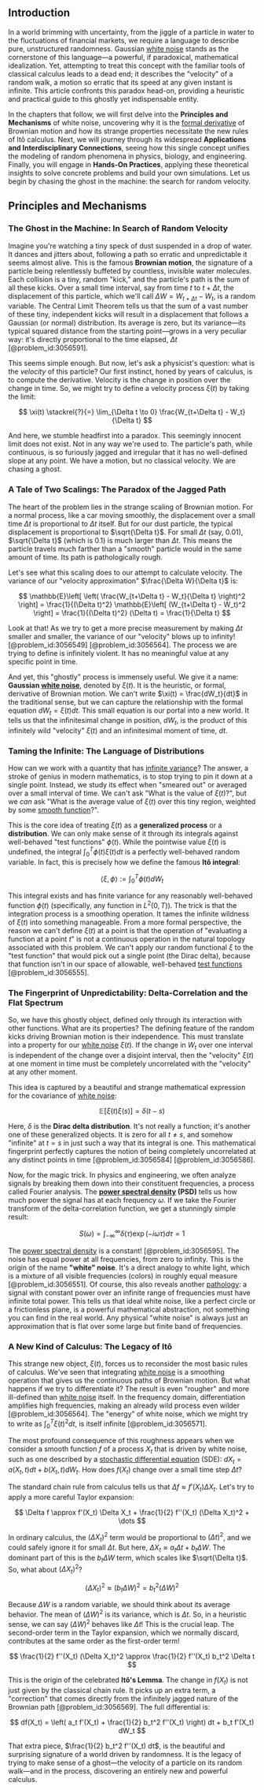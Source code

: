 ## Introduction
In a world brimming with uncertainty, from the jiggle of a particle in water to the fluctuations of financial markets, we require a language to describe pure, unstructured randomness. Gaussian [white noise](@article_id:144754) stands as the cornerstone of this language—a powerful, if paradoxical, mathematical idealization. Yet, attempting to treat this concept with the familiar tools of classical calculus leads to a dead end; it describes the "velocity" of a random walk, a motion so erratic that its speed at any given instant is infinite. This article confronts this paradox head-on, providing a heuristic and practical guide to this ghostly yet indispensable entity.

In the chapters that follow, we will first delve into the **Principles and Mechanisms** of white noise, uncovering why it is the [formal derivative](@article_id:150143) of Brownian motion and how its strange properties necessitate the new rules of Itô calculus. Next, we will journey through its widespread **Applications and Interdisciplinary Connections**, seeing how this single concept unifies the modeling of random phenomena in physics, biology, and engineering. Finally, you will engage in **Hands-On Practices**, applying these theoretical insights to solve concrete problems and build your own simulations. Let us begin by chasing the ghost in the machine: the search for random velocity.

## Principles and Mechanisms

### The Ghost in the Machine: In Search of Random Velocity

Imagine you're watching a tiny speck of dust suspended in a drop of water. It dances and jitters about, following a path so erratic and unpredictable it seems almost alive. This is the famous **Brownian motion**, the signature of a particle being relentlessly buffeted by countless, invisible water molecules. Each collision is a tiny, random "kick," and the particle's path is the sum of all these kicks. Over a small time interval, say from time $t$ to $t+\Delta t$, the displacement of this particle, which we'll call $\Delta W = W_{t+\Delta t} - W_t$, is a random variable. The Central Limit Theorem tells us that the sum of a vast number of these tiny, independent kicks will result in a displacement that follows a Gaussian (or normal) distribution. Its average is zero, but its variance—its typical squared distance from the starting point—grows in a very peculiar way: it's directly proportional to the time elapsed, $\Delta t$ [@problem_id:3056591].

This seems simple enough. But now, let's ask a physicist's question: what is the *velocity* of this particle? Our first instinct, honed by years of calculus, is to compute the derivative. Velocity is the change in position over the change in time. So, we might try to define a velocity process $\xi(t)$ by taking the limit:

$$
\xi(t) \stackrel{?}{=} \lim_{\Delta t \to 0} \frac{W_{t+\Delta t} - W_t}{\Delta t}
$$

And here, we stumble headfirst into a paradox. This seemingly innocent limit does not exist. Not in any way we're used to. The particle's path, while continuous, is so furiously jagged and irregular that it has no well-defined slope at any point. We have a motion, but no classical velocity. We are chasing a ghost.

### A Tale of Two Scalings: The Paradox of the Jagged Path

The heart of the problem lies in the strange scaling of Brownian motion. For a normal process, like a car moving smoothly, the displacement over a small time $\Delta t$ is proportional to $\Delta t$ itself. But for our dust particle, the typical displacement is proportional to $\sqrt{\Delta t}$. For small $\Delta t$ (say, $0.01$), $\sqrt{\Delta t}$ (which is $0.1$) is much larger than $\Delta t$. This means the particle travels much farther than a "smooth" particle would in the same amount of time. Its path is pathologically rough.

Let's see what this scaling does to our attempt to calculate velocity. The variance of our "velocity approximation" $\frac{\Delta W}{\Delta t}$ is:

$$
\mathbb{E}\left[ \left( \frac{W_{t+\Delta t} - W_t}{\Delta t} \right)^2 \right] = \frac{1}{(\Delta t)^2} \mathbb{E}\left[ (W_{t+\Delta t} - W_t)^2 \right] = \frac{1}{(\Delta t)^2} (\Delta t) = \frac{1}{\Delta t}
$$

Look at that! As we try to get a more precise measurement by making $\Delta t$ smaller and smaller, the variance of our "velocity" blows up to infinity! [@problem_id:3056549] [@problem_id:3056564]. The process we are trying to define is infinitely violent. It has no meaningful value at any specific point in time.

And yet, this "ghostly" process is immensely useful. We give it a name: **Gaussian [white noise](@article_id:144754)**, denoted by $\xi(t)$. It is the heuristic, or formal, derivative of Brownian motion. We can't write $\xi(t) = \frac{dW_t}{dt}$ in the traditional sense, but we can capture the relationship with the formal equation $dW_t = \xi(t) dt$. This small equation is our portal into a new world. It tells us that the infinitesimal change in position, $dW_t$, is the product of this infinitely wild "velocity" $\xi(t)$ and an infinitesimal moment of time, $dt$.

### Taming the Infinite: The Language of Distributions

How can we work with a quantity that has [infinite variance](@article_id:636933)? The answer, a stroke of genius in modern mathematics, is to stop trying to pin it down at a single point. Instead, we study its effect when "smeared out" or averaged over a small interval of time. We can't ask "What is the value of $\xi(t)$?", but we *can* ask "What is the average value of $\xi(t)$ over this tiny region, weighted by some [smooth function](@article_id:157543)?".

This is the core idea of treating $\xi(t)$ as a **generalized process** or a **distribution**. We can only make sense of it through its integrals against well-behaved "test functions" $\phi(t)$. While the pointwise value $\xi(t)$ is undefined, the integral $\int_0^T \phi(t) \xi(t) dt$ is a perfectly well-behaved random variable. In fact, this is precisely how we define the famous **Itô integral**:

$$
\langle \xi, \phi \rangle := \int_0^T \phi(t) dW_t
$$

This integral exists and has finite variance for any reasonably well-behaved function $\phi(t)$ (specifically, any function in $L^2(0,T)$). The trick is that the integration process is a smoothing operation. It tames the infinite wildness of $\xi(t)$ into something manageable. From a more formal perspective, the reason we can't define $\xi(t)$ at a point is that the operation of "evaluating a function at a point $t$" is not a continuous operation in the natural topology associated with this problem. We can't apply our random functional $\xi$ to the "test function" that would pick out a single point (the Dirac delta), because that function isn't in our space of allowable, well-behaved [test functions](@article_id:166095) [@problem_id:3056555].

### The Fingerprint of Unpredictability: Delta-Correlation and the Flat Spectrum

So, we have this ghostly object, defined only through its interaction with other functions. What are its properties? The defining feature of the random kicks driving Brownian motion is their independence. This must translate into a property for our [white noise](@article_id:144754) $\xi(t)$. If the change in $W_t$ over one interval is independent of the change over a disjoint interval, then the "velocity" $\xi(t)$ at one moment in time must be completely uncorrelated with the "velocity" at any other moment.

This idea is captured by a beautiful and strange mathematical expression for the covariance of [white noise](@article_id:144754):

$$
\mathbb{E}[\xi(t) \xi(s)] = \delta(t-s)
$$

Here, $\delta$ is the **Dirac delta distribution**. It's not really a function; it's another one of these generalized objects. It is zero for all $t \neq s$, and somehow "infinite" at $t=s$ in just such a way that its integral is one. This mathematical fingerprint perfectly captures the notion of being completely uncorrelated at any distinct points in time [@problem_id:3056584] [@problem_id:3056586].

Now, for the magic trick. In physics and engineering, we often analyze signals by breaking them down into their constituent frequencies, a process called Fourier analysis. The **[power spectral density](@article_id:140508) (PSD)** tells us how much power the signal has at each frequency $\omega$. If we take the Fourier transform of the delta-correlation function, we get a stunningly simple result:

$$
S(\omega) = \int_{-\infty}^{\infty} \delta(\tau) \exp(-i\omega\tau) d\tau = 1
$$

The [power spectral density](@article_id:140508) is a constant! [@problem_id:3056595]. The noise has equal power at all frequencies, from zero to infinity. This is the origin of the name **"white" noise**. It's a direct analogy to white light, which is a mixture of all visible frequencies (colors) in roughly equal measure [@problem_id:3056551]. Of course, this also reveals another [pathology](@article_id:193146): a signal with constant power over an infinite range of frequencies must have infinite total power. This tells us that ideal white noise, like a perfect circle or a frictionless plane, is a powerful mathematical abstraction, not something you can find in the real world. Any physical "white noise" is always just an approximation that is flat over some large but finite band of frequencies.

### A New Kind of Calculus: The Legacy of Itô

This strange new object, $\xi(t)$, forces us to reconsider the most basic rules of calculus. We've seen that integrating [white noise](@article_id:144754) is a smoothing operation that gives us the continuous paths of Brownian motion. But what happens if we try to differentiate it? The result is even "rougher" and more ill-defined than [white noise](@article_id:144754) itself. In the frequency domain, differentiation amplifies high frequencies, making an already wild process even wilder [@problem_id:3056564]. The "energy" of white noise, which we might try to write as $\int_0^T \xi(t)^2 dt$, is itself infinite [@problem_id:3056571].

The most profound consequence of this roughness appears when we consider a smooth function $f$ of a process $X_t$ that is driven by white noise, such as one described by a [stochastic differential equation](@article_id:139885) (SDE): $dX_t = a(X_t, t)dt + b(X_t, t)dW_t$. How does $f(X_t)$ change over a small time step $\Delta t$?

The standard chain rule from calculus tells us that $\Delta f \approx f'(X_t) \Delta X_t$. Let's try to apply a more careful Taylor expansion:

$$
\Delta f \approx f'(X_t) \Delta X_t + \frac{1}{2} f''(X_t) (\Delta X_t)^2 + \dots
$$

In ordinary calculus, the $(\Delta X_t)^2$ term would be proportional to $(\Delta t)^2$, and we could safely ignore it for small $\Delta t$. But here, $\Delta X_t \approx a_t \Delta t + b_t \Delta W$. The dominant part of this is the $b_t \Delta W$ term, which scales like $\sqrt{\Delta t}$. So, what about $(\Delta X_t)^2$?

$$
(\Delta X_t)^2 \approx (b_t \Delta W)^2 = b_t^2 (\Delta W)^2
$$

Because $\Delta W$ is a random variable, we should think about its average behavior. The mean of $(\Delta W)^2$ is its variance, which is $\Delta t$. So, in a heuristic sense, we can say $(\Delta W)^2$ behaves like $\Delta t$! This is the crucial leap. The second-order term in the Taylor expansion, which we normally discard, contributes at the same order as the first-order term!

$$
\frac{1}{2} f''(X_t) (\Delta X_t)^2 \approx \frac{1}{2} f''(X_t) b_t^2 \Delta t
$$

This is the origin of the celebrated **Itô's Lemma**. The change in $f(X_t)$ is not just given by the classical chain rule. It picks up an extra term, a "correction" that comes directly from the infinitely jagged nature of the Brownian path [@problem_id:3056569]. The full differential is:

$$
df(X_t) = \left( a_t f'(X_t) + \frac{1}{2} b_t^2 f''(X_t) \right) dt + b_t f'(X_t) dW_t
$$

That extra piece, $\frac{1}{2} b_t^2 f''(X_t) dt$, is the beautiful and surprising signature of a world driven by randomness. It is the legacy of trying to make sense of a ghost—the velocity of a particle on its random walk—and in the process, discovering an entirely new and powerful calculus.